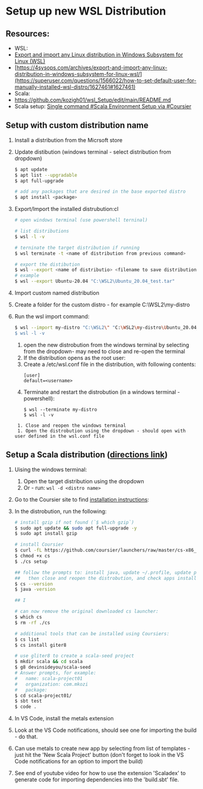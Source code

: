 # Setup up new WSL Distribution

## Resources:
* WSL:
 * [Export and import any Linux distribution in Windows Subsystem for Linux (WSL)](https://4sysops.com/archives/export-and-import-any-linux-distribution-in-windows-subsystem-for-linux-wsl/)
 * [https://4sysops.com/archives/export-and-import-any-linux-distribution-in-windows-subsystem-for-linux-wsl/](https://superuser.com/questions/1566022/how-to-set-default-user-for-manually-installed-wsl-distro/1627461#1627461)
* Scala:
 * https://github.com/kozigh01/wsl_Setup/edit/main/README.md
 * Scala setup: [Single command #Scala Environment Setup via #Coursier](https://www.youtube.com/watch?v=o9H2EQO3fVs&list=PLZ9n2Pz060AZ5YpfXHUBzFWdVp0WFIN-M&index=2)

## Setup with custom distribution name
1. Install a distribution from the Micrsoft store
1. Update distibution (windows terminal - select distribution from dropdown)
    ```bash
    $ apt update
    $ apt list --upgradable
    $ apt full-upgrade

    # add any packages that are desired in the base exported distro
    $ apt install <package>
    ``` 
1. Export/Import the installed distrubution:cl
    ```bash
    # open windows terminal (use powershell terninal)

    # list distributions
    $ wsl -l -v

    # terninate the target distribution if running
    $ wsl terminate -t <name of distribution from previous command>

    # export the distibution
    $ wsl --export <name of distributio> <filename to save distribution>
    # example
    $ wsl --export Ubuntu-20.04 "C:\WSL2\Ubuntu_20.04_test.tar"
    ```

1. Import custom named distribution
  1. Create a folder for the custom distro - for example C:\WSL2\my-distro
  1. Run the wsl import command:
      ```bash
      $ wsl --import my-distro "C:\WSL2\" "C:\WSL2\my-distro\Ubuntu_20.04_test.tar"
      $ wsl -l -v
      ```
      1. open the new distrobution from the windows terminal by selecting from the dropdown- may need to close and re-open the terminal
      1. If the distribution opens as the root user:
        1. Create a /etc/wsl.conf file in the distribution, with following contents:
            ```
            [user]
            default=<username>
            ```
        1. Terminate and restart the distrobution (in a windows terminal - powershell):
            ```
            $ wsl --terminate my-distro
            $ wsl -l -v
            ```
          1. Close and reopen the windows terminal
          1. Open the distrobution using the dropdown - should open with user defined in the wsl.conf file

## Setup a Scala distribution ([directions link](https://www.youtube.com/watch?v=o9H2EQO3fVs&list=PLZ9n2Pz060AZ5YpfXHUBzFWdVp0WFIN-M&index=2))
1. Uising the windows terminal:
    1. Open the target distribution using the dropdown
    1. Or - run: `wsl -d <distro name>`
1. Go to the Coursier site to find [installation instructions](https://get-coursier.io/docs/cli-installation):
1. In the distrobution, run the following:
    ```bash
    # install gzip if not found (`$ which gzip`)
    $ sudo apt update && sudo apt full-upgrade -y
    $ sudo apt install gzip

    # install Coursier
    $ curl -fL https://github.com/coursier/launchers/raw/master/cs-x86_64-pc-linux.gz | gzip -d > cs
    $ chmod +x cs
    $ ./cs setup

    ## follow the prompts to: install java, update ~/.profile, update path
    ##   then close and reopen the distrobution, and check apps installed
    $ cs --version
    $ java -version
    
    ## I

    # can now remove the original downloaded cs launcher:
    $ which cs
    $ rm -rf ./cs
    
    # additional tools that can be installed using Coursiers:
    $ cs list
    $ cs install giter8

    # use gliter8 to create a scala-seed project
    $ mkdir scala && cd scala
    $ g8 devinsideyou/scala-seed
    # Answer prompts, for example:
    #   name: scala-project01
    #   organization: com.mkozi
    #   package:
    $ cd scala-project01/
    $ sbt test
    $ code .
    ```

1. In VS Code, install the metals extension
1. Look at the VS Code notifications, should see one for importing the build - do that.
1. Can use metals to create new app by selecting from list of templates - just hit the 'New Scala Project' button (don't forget to look in the VS Code notifications for an option to import the build)
1. See end of youtube video for how to use the extension 'Scaladex' to generate code for importing dependencies into the 'build.sbt' file.

